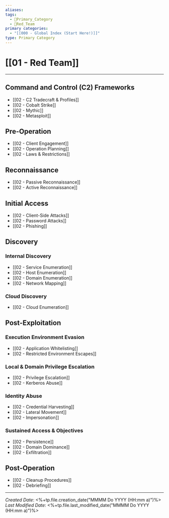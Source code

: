 ```yaml
---
aliases: 
tags:
  - 🥇Primary_Category
  - 🔴Red_Team
primary categories:
  - "[[000 - Global Index (Start Here!)]]"
type: Primary Category
---
```

# [[01 - Red Team]]

***

## Command and Control (C2) Frameworks

* [[02 - C2 Tradecraft & Profiles]]
* [[02 - Cobalt Strike]]
* [[02 - Mythic]]
* [[02 - Metasploit]]

## Pre-Operation

* [[02 - Client Engagement]]
* [[02 - Operation Planning]]
* [[02 - Laws & Restrictions]]

## Reconnaissance

* [[02 - Passive Reconnaissance]]
* [[02 - Active Reconnaissance]]

## Initial Access

* [[02 - Client-Side Attacks]]
* [[02 - Password Attacks]]
* [[02 - Phishing]]

## Discovery

### Internal Discovery

* [[02 - Service Enumeration]]
* [[02 - Host Enumeration]]
* [[02 - Domain Enumeration]]
* [[02 - Network Mapping]]

### Cloud Discovery

* [[02 - Cloud Enumeration]]

## Post-Exploitation

### Execution Environment Evasion

* [[02 - Application Whitelisting]]
* [[02 - Restricted Environment Escapes]]

### Local & Domain Privilege Escalation

* [[02 - Privilege Escalation]]
* [[02 - Kerberos Abuse]]

### Identity Abuse

* [[02 - Credential Harvesting]]
* [[02 - Lateral Movement]]
* [[02 - Impersonation]]

### Sustained Access & Objectives

* [[02 - Persistence]]
* [[02 - Domain Dominance]]
* [[02 - Exfiltration]]

## Post-Operation

* [[02 - Cleanup Procedures]]
* [[02 - Debriefing]]

***

*Created Date*: <%+tp.file.creation_date("MMMM Do YYYY (HH:mm a)")%>
*Last Modified Date*: <%+tp.file.last_modified_date("MMMM Do YYYY (HH:mm a)")%>
